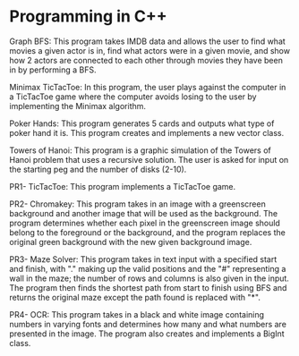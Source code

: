 # Programming in C++ #

Graph BFS: This program takes IMDB data and allows the user to find what movies a given actor is in, find what actors were in a given movie, and show how 2 actors are connected to each other through movies they have been in by performing a BFS. 

Minimax TicTacToe: In this program, the user plays against the computer in a TicTacToe game where the computer avoids losing to the user by implementing the Minimax algorithm. 

Poker Hands: This program generates 5 cards and outputs what type of poker hand it is. This program creates and implements a new vector class.

Towers of Hanoi: This program is a graphic simulation of the Towers of Hanoi problem that uses a recursive solution. The user is asked for input on the starting peg and the number of disks (2-10).

PR1- TicTacToe: This program implements a TicTacToe game. 

PR2- Chromakey: This program takes in an image with a greenscreen background and another image that will be used as the background. The program determines whether each pixel in the greenscreen image should belong to the foreground or the background, and the program replaces the original green background with the new given background image. 

PR3- Maze Solver: This program takes in text input with a specified start and finish, with "." making up the valid positions and the "#" representing a wall in the maze; the number of rows and columns is also given in the input. The program then finds the shortest path from start to finish using BFS and returns the original maze except the path found is replaced with "*".

PR4- OCR: This program takes in a black and white image containing numbers in varying fonts and determines how many and what numbers are presented in the image. The program also creates and implements a BigInt class.
